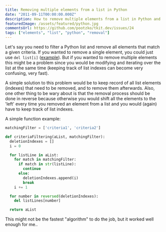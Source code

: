 ```yaml
---
title: Removing multiple elements from a list in Python
date: "2011-09-11T00:00:00.000Z"
description: How to remove multiple elements from a list in Python and not break the list while doing so?
featuredImage: /assets/featured/python.jpg
commentsUrl: https://github.com/pootzko/tkit.dev/issues/24
tags: ["elements", "list", "python", "removal"]
---
```


Let's say you need to filter a Python list and remove all elements that match a given criteria. If you wanted to remove a single element, you could just use `del list[i]` ([example](http://docs.python.org/py3k/tutorial/datastructures.html#the-del-statement)). But if you wanted to remove multiple elements this might be a problem since you would be modifying and iterating over the list at the same time (keeping track of list indexes can become very confusing, very fast).

A simple solution to this problem would be to keep record of all list elements (indexes) that need to be removed, and to remove them afterwards. Also, one other thing to be wary about is that the removal process should be done in reverse because otherwise you would shift all the elements to the 'left' every time you removed an element from a list and you would (again) have to keep track of list indexes.

A simple function example:

```py
matchingFilter = ['criteria1', 'criteria2']

def criteriaFiltering(aList, matchingFilter):
  deletionIndexes = []
  i = 0

  for listLine in aList:
    for match in matchingFilter:
      if match in str(listLine):
        continue
      else:
        deletionIndexes.append(i)
        break
    i += 1

  for number in reversed(deletionIndexes):
    del listLines[number]

  return aList
```

This might not be the fastest "algorithm" to do the job, but it worked well enough for me..